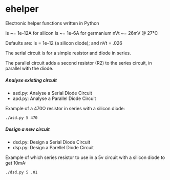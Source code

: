 # ehelper
Electronic helper functions written in Python

Is ~= 1e-12A for silicon
Is ~= 1e-6A for germanium
nVt ~= 26mV @ 27°C 

Defaults are:
Is = 1e-12 (a silicon diode); and 
nVt = .026

The serial circuit is for a simple resistor and diode in series.

The parallel circuit adds a second resistor (R2) to the series circuit,
in parallel with the diode.

##### Analyse existing circuit
- asd.py: Analyse a Serial Diode Circuit
- apd.py: Analyse a Parallel Diode Circuit

Example of a 470Ω resistor in series with a silicon diode:
```
./asd.py 5 470
```

##### Design a new circuit
- dsd.py: Design a Serial Diode Circuit
- dsp.py: Design a Parellel Diode Circuit

Example of which series resistor to use in a 5v circuit with 
a silicon diode to get 10mA:
```
./dsd.py 5 .01
```
